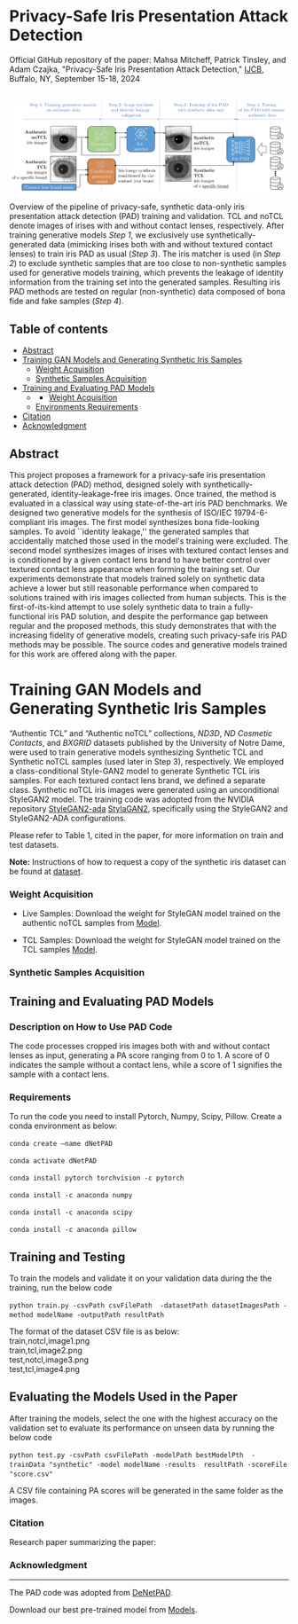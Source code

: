 # Privacy-Safe Iris Presentation Attack Detection #
Official GitHub repository of the paper: Mahsa Mitcheff, Patrick Tinsley, and Adam Czajka, "Privacy-Safe Iris Presentation Attack Detection," [IJCB](https://ijcb2024.ieee-biometrics.org), Buffalo, NY, September 15-18, 2024
<br><br>

![pipiline](https://github.com/CVRL/PrivacySafeIrisPAD/blob/main/pipiline.png)

Overview of the pipeline of privacy-safe, synthetic data-only iris presentation attack detection (PAD) training and validation. TCL and noTCL denote images of irises with and without contact lenses, respectively. After training generative models *Step 1*, we exclusively use synthetically-generated data (mimicking irises both with and without textured contact lenses) to train iris PAD as usual (*Step 3*). The iris matcher is used (in *Step 2*) to exclude synthetic samples that are too close to non-synthetic samples used for generative models training, which prevents the leakage of identity information from the training set into the generated samples. Resulting iris PAD methods are tested on regular (non-synthetic) data composed of bona fide and fake samples (*Step 4*).

## Table of contents
* [Abstract](#abstract)
* [Training GAN Models and Generating Synthetic Iris Samples](#gan-training)
   * [Weight Acquisition](#gan-weights)
   * [Synthetic Samples Acquisition](#gan-samples)
* [Training and Evaluating PAD Models](#pad-tarining)
   * * [Weight Acquisition](#PAD-weights)
    * [Environments Requirements](#requirements)
* [Citation](#citation)
* [Acknowledgment](#acknowledgment)

<a name="abstract"/></a>
## Abstract

This project proposes a framework for a privacy-safe iris presentation attack detection (PAD) method, designed solely with synthetically-generated, identity-leakage-free iris images. Once trained, the method is evaluated in a classical way using state-of-the-art iris PAD benchmarks. We designed two generative models for the synthesis of ISO/IEC 19794-6-compliant iris images. The first model synthesizes bona fide-looking samples. To avoid ``identity leakage,'' the generated samples that accidentally matched those used in the model's training were excluded. The second model synthesizes images of irises with textured contact lenses and is conditioned by a given contact lens brand to have better control over textured contact lens appearance when forming the training set. Our experiments demonstrate that models trained solely on synthetic data achieve a lower but still reasonable performance when compared to solutions trained with iris images collected from human subjects. This is the first-of-its-kind attempt to use solely synthetic data to train a fully-functional iris PAD solution, and despite the performance gap between regular and the proposed methods, this study demonstrates that with the increasing fidelity of generative models, creating such privacy-safe iris PAD methods may be possible. The source codes and generative models trained for this work are offered along with the paper.

<a name="gan-training"/></a>
# Training GAN Models and Generating Synthetic Iris Samples

“Authentic TCL” and “Authentic noTCL” collections, *ND3D*, *ND Cosmetic Contacts*, and *BXGRID* datasets published by the University of Notre Dame, were used to train generative models synthesizing Synthetic TCL and Synthetic noTCL samples (used later in Step
3), respectively. We employed a class-conditional Style-GAN2 model to generate Synthetic TCL iris samples. For each textured contact lens brand, we defined a separate class. Synthetic noTCL iris images were generated using an unconditional StyleGAN2 model. The training code was adopted from the NVIDIA repository [StyleGAN2-ada](https://github.com/NVlabs/stylegan2-ada-pytorch) [StylaGAN2](https://github.com/NVlabs/stylegan2?tab=readme-ov-file), specifically using the StyleGAN2 and StyleGAN2-ADA configurations. 

Please refer to Table 1, cited in the paper, for more information on train and test datasets.

**Note:** Instructions of how to request a copy of the synthetic iris dataset can be found at [dataset](https://notredame.app.box.com/folder/258825225412).

<a name="gan-weights"/></a>
### Weight Acquisition

- Live Samples: Download the weight for StyleGAN model trained on the authentic noTCL samples from [Model](https://notredame.box.com/s/lgdanm3tb16e1t3ear7n4glhxeci8a6r).

- TCL Samples: Download the weight for StyleGAN model trained on the TCL samples [Model](https://notredame.app.box.com/folder/278643866297).


<a name="gan-samples"/></a>
### Synthetic Samples Acquisition

<a name="pad-tarining"/></a>
## Training and Evaluating PAD Models
### Description on How to Use PAD Code

The code processes cropped iris images both with and without contact lenses as input, generating a PA score ranging from 0 to 1. A score of 0 indicates the sample without a contact lens, while a score of 1 signifies the sample with a contact lens.

<a name="requirements"/></a>
### Requirements
To run the code you need to install Pytorch, Numpy, Scipy, Pillow. Create a conda environment as below: 

```conda create —name dNetPAD```

```conda activate dNetPAD```

```conda install pytorch torchvision -c pytorch```

```conda install -c anaconda numpy``` 

```conda install -c anaconda scipy```

```conda install -c anaconda pillow``` 



## Training and Testing
To train the models and validate it on your validation data during the the training, run the below code

```python train.py -csvPath csvFilePath  -datasetPath datasetImagesPath -method modelName -outputPath resultPath```

The format of the dataset CSV file is as below:
<br>train,notcl,image1.png
<br>train,tcl,image2.png
<br>test,notcl,image3.png
<br>test,tcl,image4.png

## Evaluating the Models Used in the Paper
After training the models, select the one with the highest accuracy on the validation set to evaluate its performance on unseen data by running the below code

```python test.py -csvPath csvFilePath -modelPath bestModelPth  -trainData "synthetic" -model modelName -results  resultPath -scoreFile "score.csv"```

A CSV file containing PA scores will be generated in the same folder as the images.


<a name="citation"/></a>
### Citation

Research paper summarizing the paper:


<a name="acknowledgment"/></a>
### Acknowledgment
___________________________________________________________________________________________


The PAD code was adopted from [DeNetPAD](https://github.com/iPRoBe-lab/D-NetPAD/tree/master).

Download our best pre-trained model from [Models](https://notredame.app.box.com/folder/278643866297).
